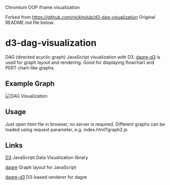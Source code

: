 Chromium OOP iframe visualization

Forked from https://github.com/nickholub/d3-dag-visualization
Original README.md file below:


d3-dag-visualization
===============

DAG (directed acyclic graph) JavaScript visualization with D3.
[dagre-d3](https://github.com/cpettitt/dagre-d3) is used for graph layout and rendering.
Good for displaying flowchart and PERT chart-like graphs.

## Example Graph

![DAG Visualization](doc/graph.png "DAG Visualization")

## Usage

 Just open html file in browser, no server is required.
 Different graphs can be loaded using request parameter, e.g. index.html?graph2.js.

## Links

[D3](https://github.com/mbostock/d3) JavaScript Data Visualization library

[dagre](https://github.com/cpettitt/dagre) Graph layout for JavaScript

[dagre-d3](https://github.com/cpettitt/dagre-d3) D3-based renderer for dagre
